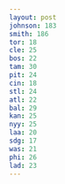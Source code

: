 ```yaml
---
layout: post
johnson: 183
smith: 186
tor: 18
cle: 25
bos: 22
tam: 30
pit: 24
cin: 18
stl: 24
atl: 22
bal: 29
kan: 25
nyy: 25
laa: 20
sdg: 17
was: 21
phi: 26
lad: 23
---
```

